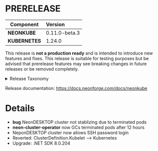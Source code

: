 # PRERELEASE

| Component       | Version                |
| --------------- | :--------------------- |
| **NEONKUBE**    | 0.11.0-beta.3    |
| **KUBERNETES**  | 1.24.0  |

This release is **not a production ready** and is intended to introduce new features and fixes.  This release is suitable for testing purposes but be advised that prerelease  features may see breaking changes in future releases or be removed completely.

<details>
<summary>Release Taxonomy</summary>

| Release Type | Usage                   | Description                                                                        |
| :----------: | :---------------------: | :--------------------------------------------------------------------------------- |
| **ALPHA**    | private&nbsp;testing    | Used internally and potentially provided to specific users for testing purposes    |
| **BETA**     | public&nbsp;testing     | Early release with no guarantee that we won't make breaking changes before release |
| **PREVIEW**  | public&nbsp;testing     | More stable early release.  Release breaking changes are less likely than **BETA** |
| **RC**       | release&nbsp;candidate  | Nearly ready for a stable production release                                       |
| **STABLE**   | production              | Ready for production                                                               |

</details>

Release documentation: https://docs.neonforge.com/docs/neonkube

# Details

* **bug** NeonDESKTOP cluster not stablizing due to terminated pods
* **neon-cluster-operator** now GCs terminated pods after 12 hours
* NeponDESKTOP cluster now allows SSH password login
* Reverted: ClusterDefinition.Kubelet --> Kubernetes
* Upgrade: .NET SDK 8.0.204
